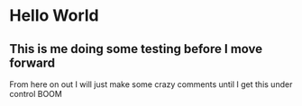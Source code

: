 # Hello World
## This is me doing some testing before I move forward

From here on out I will just make some crazy comments until I get this under control BOOM